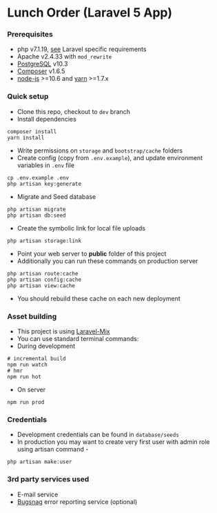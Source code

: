 # Lunch Order (Laravel 5 App)

### Prerequisites 
* php v7.1.19, [see](https://laravel.com/docs/installation) Laravel specific requirements
* Apache v2.4.33 with ```mod_rewrite```
* [PostgreSQL](https://www.postgresql.org/) v10.3
* [Composer](https://getcomposer.org) v1.6.5
* [node-js](https://github.com/creationix/nvm) >=10.6 and [yarn](https://yarnpkg.com/en/) >=1.7.x

### Quick setup 
* Clone this repo, checkout to ```dev``` branch
* Install dependencies
```
composer install
yarn install
```
* Write permissions on ```storage``` and ```bootstrap/cache``` folders
* Create config (copy from ```.env.example```), and update environment variables in ```.env``` file
```
cp .env.example .env
php artisan key:generate
```
* Migrate and Seed database
```
php artisan migrate
php artisan db:seed
```
* Create the symbolic link for local file uploads
```
php artisan storage:link
```
* Point your web server to **public** folder of this project
* Additionally you can run these commands on production server
```
php artisan route:cache
php artisan config:cache
php artisan view:cache
```
* You should rebuild these cache on each new deployment


### Asset building
* This project is using [Laravel-Mix](https://github.com/JeffreyWay/laravel-mix)
* You can use standard terminal commands:
* During development
```
# incremental build
npm run watch
# hmr
npm run hot
```
* On server
```
npm run prod
```

### Credentials
* Development credentials can be found in `database/seeds`
* In production you may want to create very first user with admin role using artisan command -
```
php artisan make:user
```

### 3rd party services used
* E-mail service
* [Bugsnag](https://www.bugsnag.com/) error reporting service (optional)
